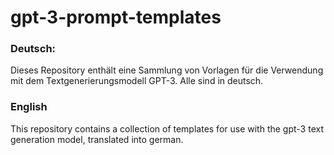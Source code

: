 # gpt-3-prompt-templates
### Deutsch:
Dieses Repository enthält eine Sammlung von Vorlagen für die Verwendung mit dem Textgenerierungsmodell GPT-3. Alle sind in deutsch.

### English
This repository contains a collection of templates for use with the gpt-3 text generation model, translated into german.
